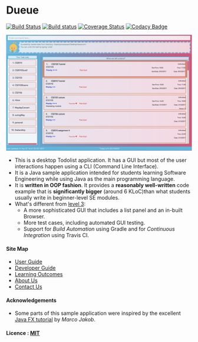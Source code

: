 # Dueue

[![Build Status](https://travis-ci.org/CS2103JAN2017-W10-B1/main.svg?branch=master)](https://travis-ci.org/se-edu/addressbook-level4)
[![Build status](https://ci.appveyor.com/api/projects/status/3boko2x2vr5cc3w2?svg=true)](https://ci.appveyor.com/project/damithc/addressbook-level4)
[![Coverage Status](https://coveralls.io/repos/github/CS2103JAN2017-W10-B1/main/badge.svg?branch=master)](https://coveralls.io/github/CS2103JAN2017-W10-B1/main?branch=master)
[![Codacy Badge](https://api.codacy.com/project/badge/Grade/fc0b7775cf7f4fdeaf08776f3d8e364a)](https://www.codacy.com/app/damith/addressbook-level4?utm_source=github.com&amp;utm_medium=referral&amp;utm_content=se-edu/addressbook-level4&amp;utm_campaign=Badge_Grade)

<img src="docs/images/Ui.png" width="600"><br>

* This is a desktop Todolist application. It has a GUI but most of the user interactions happen using
  a CLI (Command Line Interface).
* It is a Java sample application intended for students learning Software Engineering while using Java as
  the main programming language.
* It is **written in OOP fashion**. It provides a **reasonably well-written** code example that is
  **significantly bigger** (around 6 KLoC)than what students usually write in beginner-level SE modules.
* What's different from [level 3](https://github.com/se-edu/addressbook-level3):
    * A more sophisticated GUI that includes a list panel and an in-built Browser.
    * More test cases, including automated GUI testing.
    * Support for *Build Automation* using Gradle and for *Continuous Integration* using Travis CI.


#### Site Map
* [User Guide](docs/UserGuide.md)
* [Developer Guide](docs/DeveloperGuide.md)
* [Learning Outcomes](docs/LearningOutcomes.md)
* [About Us](docs/AboutUs.md)
* [Contact Us](docs/ContactUs.md)


#### Acknowledgements

* Some parts of this sample application were inspired by the excellent
  [Java FX tutorial](http://code.makery.ch/library/javafx-8-tutorial/) by *Marco Jakob*.


#### Licence : [MIT](LICENSE)
